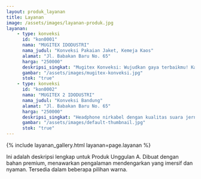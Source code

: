 ```yaml
---
layout: produk_layanan
title: Layanan
image: /assets/images/layanan-produk.jpg
layanan:
    - type: konveksi
      id: "kon0001"
      nama: "MUGITEX IDODUSTRI"
      nama_judul: "Konveksi Pakaian Jaket, Kemeja Kaos"
      alamat: "Jl. Babakan Baru No. 65"
      harga: "250000"
      deskripsi_singkat: "Mugitex Konveksi: Wujudkan gaya terbaikmu! Kami ahli bikin jaket, kemeja, & kaos berkualitas tinggi, desain custom, dan harga bersaing. Siap produksi seragam, event, atau clothing line-mu. Mugitex, jaminan kepuasan busanamu!"
      gambar: "/assets/images/mugitex-konveksi.jpg"
      stok: "true"
    - type: konveksi
      id: "kon0002"
      nama: "MUGITEX 2 IDODUSTRI"
      nama_judul: "Konveksi Bandung"
      alamat: "Jl. Babakan Baru No. 65"
      harga: "250000"
      deskripsi_singkat: "Headphone nirkabel dengan kualitas suara jernih."
      gambar: "/assets/images/default-thumbnail.jpg"
      stok: "true"
---
```



{% include layanan_gallery.html layanan=page.layanan %}

Ini adalah deskripsi lengkap untuk Produk Unggulan A.
Dibuat dengan bahan premium, menawarkan pengalaman mendengarkan yang imersif dan nyaman.
Tersedia dalam beberapa pilihan warna.
